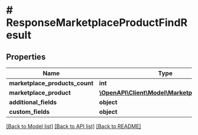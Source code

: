 # # ResponseMarketplaceProductFindResult

## Properties

Name | Type | Description | Notes
------------ | ------------- | ------------- | -------------
**marketplace_products_count** | **int** |  | [optional]
**marketplace_product** | [**\OpenAPI\Client\Model\MarketplaceProduct[]**](MarketplaceProduct.md) |  | [optional]
**additional_fields** | **object** |  | [optional]
**custom_fields** | **object** |  | [optional]

[[Back to Model list]](../../README.md#models) [[Back to API list]](../../README.md#endpoints) [[Back to README]](../../README.md)
